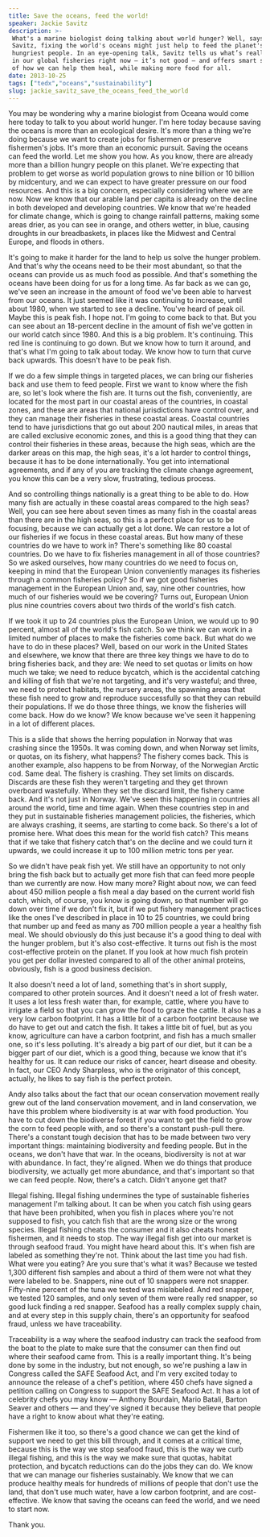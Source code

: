 ```yaml
---
title: Save the oceans, feed the world!
speaker: Jackie Savitz
description: >-
 What's a marine biologist doing talking about world hunger? Well, says Jackie
 Savitz, fixing the world's oceans might just help to feed the planet's billion
 hungriest people. In an eye-opening talk, Savitz tells us what’s really going on
 in our global fisheries right now — it’s not good — and offers smart suggestions
 of how we can help them heal, while making more food for all.
date: 2013-10-25
tags: ["tedx","oceans","sustainability"]
slug: jackie_savitz_save_the_oceans_feed_the_world
---
```


You may be wondering why a marine biologist from Oceana would come here today to talk to
you about world hunger. I'm here today because saving the oceans is more than an
ecological desire. It's more than a thing we're doing because we want to create jobs for
fishermen or preserve fishermen's jobs. It's more than an economic pursuit. Saving the
oceans can feed the world. Let me show you how. As you know, there are already more than a
billion hungry people on this planet. We're expecting that problem to get worse as world
population grows to nine billion or 10 billion by midcentury, and we can expect to have
greater pressure on our food resources. And this is a big concern, especially considering
where we are now. Now we know that our arable land per capita is already on the decline in
both developed and developing countries. We know that we're headed for climate change,
which is going to change rainfall patterns, making some areas drier, as you can see in
orange, and others wetter, in blue, causing droughts in our breadbaskets, in places like
the Midwest and Central Europe, and floods in others.

It's going to make it harder for the land to help us solve the hunger problem. And that's
why the oceans need to be their most abundant, so that the oceans can provide us as much
food as possible. And that's something the oceans have been doing for us for a long time.
As far back as we can go, we've seen an increase in the amount of food we've been able to
harvest from our oceans. It just seemed like it was continuing to increase, until about
1980, when we started to see a decline. You've heard of peak oil. Maybe this is peak fish.
I hope not. I'm going to come back to that. But you can see about an 18-percent decline in
the amount of fish we've gotten in our world catch since 1980. And this is a big problem.
It's continuing. This red line is continuing to go down. But we know how to turn it around,
and that's what I'm going to talk about today. We know how to turn that curve back
upwards. This doesn't have to be peak fish.

If we do a few simple things in targeted places, we can bring our fisheries back and use
them to feed people. First we want to know where the fish are, so let's look where the fish
are. It turns out the fish, conveniently, are located for the most part in our coastal
areas of the countries, in coastal zones, and these are areas that national jurisdictions
have control over, and they can manage their fisheries in these coastal areas. Coastal
countries tend to have jurisdictions that go out about 200 nautical miles, in areas that
are called exclusive economic zones, and this is a good thing that they can control their
fisheries in these areas, because the high seas, which are the darker areas on this map,
the high seas, it's a lot harder to control things, because it has to be done
internationally. You get into international agreements, and if any of you are tracking the
climate change agreement, you know this can be a very slow, frustrating, tedious
process.

And so controlling things nationally is a great thing to be able to do. How many fish are
actually in these coastal areas compared to the high seas? Well, you can see here about
seven times as many fish in the coastal areas than there are in the high seas, so this is
a perfect place for us to be focusing, because we can actually get a lot done. We can
restore a lot of our fisheries if we focus in these coastal areas. But how many of these
countries do we have to work in? There's something like 80 coastal countries. Do we have
to fix fisheries management in all of those countries? So we asked ourselves, how many
countries do we need to focus on, keeping in mind that the European Union conveniently
manages its fisheries through a common fisheries policy? So if we got good fisheries
management in the European Union and, say, nine other countries, how much of our fisheries
would we be covering? Turns out, European Union plus nine countries covers about two
thirds of the world's fish catch.

If we took it up to 24 countries plus the European Union, we would up to 90 percent,
almost all of the world's fish catch. So we think we can work in a limited number of
places to make the fisheries come back. But what do we have to do in these places? Well,
based on our work in the United States and elsewhere, we know that there are three key
things we have to do to bring fisheries back, and they are: We need to set quotas or
limits on how much we take; we need to reduce bycatch, which is the accidental catching
and killing of fish that we're not targeting, and it's very wasteful; and three, we need
to protect habitats, the nursery areas, the spawning areas that these fish need to grow
and reproduce successfully so that they can rebuild their populations. If we do those
three things, we know the fisheries will come back. How do we know? We know because we've
seen it happening in a lot of different places.

This is a slide that shows the herring population in Norway that was crashing since the
1950s. It was coming down, and when Norway set limits, or quotas, on its fishery, what
happens? The fishery comes back. This is another example, also happens to be from Norway,
of the Norwegian Arctic cod. Same deal. The fishery is crashing. They set limits on
discards. Discards are these fish they weren't targeting and they get thrown overboard
wastefully. When they set the discard limit, the fishery came back. And it's not just in
Norway. We've seen this happening in countries all around the world, time and time again.
When these countries step in and they put in sustainable fisheries management policies,
the fisheries, which are always crashing, it seems, are starting to come back. So there's
a lot of promise here. What does this mean for the world fish catch? This means that if we
take that fishery catch that's on the decline and we could turn it upwards, we could
increase it up to 100 million metric tons per year.

So we didn't have peak fish yet. We still have an opportunity to not only bring the fish
back but to actually get more fish that can feed more people than we currently are now.
How many more? Right about now, we can feed about 450 million people a fish meal a day
based on the current world fish catch, which, of course, you know is going down, so that
number will go down over time if we don't fix it, but if we put fishery management
practices like the ones I've described in place in 10 to 25 countries, we could bring that
number up and feed as many as 700 million people a year a healthy fish meal. We should
obviously do this just because it's a good thing to deal with the hunger problem, but it's
also cost-effective. It turns out fish is the most cost-effective protein on the planet.
If you look at how much fish protein you get per dollar invested compared to all of the
other animal proteins, obviously, fish is a good business decision.

It also doesn't need a lot of land, something that's in short supply, compared to other
protein sources. And it doesn't need a lot of fresh water. It uses a lot less fresh water
than, for example, cattle, where you have to irrigate a field so that you can grow the
food to graze the cattle. It also has a very low carbon footprint. It has a little bit of
a carbon footprint because we do have to get out and catch the fish. It takes a little bit
of fuel, but as you know, agriculture can have a carbon footprint, and fish has a much
smaller one, so it's less polluting. It's already a big part of our diet, but it can be a
bigger part of our diet, which is a good thing, because we know that it's healthy for us.
It can reduce our risks of cancer, heart disease and obesity. In fact, our CEO Andy
Sharpless, who is the originator of this concept, actually, he likes to say fish is the
perfect protein.

Andy also talks about the fact that our ocean conservation movement really grew out of the
land conservation movement, and in land conservation, we have this problem where
biodiversity is at war with food production. You have to cut down the biodiverse forest if
you want to get the field to grow the corn to feed people with, and so there's a constant
push-pull there. There's a constant tough decision that has to be made between two very
important things: maintaining biodiversity and feeding people. But in the oceans, we don't
have that war. In the oceans, biodiversity is not at war with abundance. In fact, they're
aligned. When we do things that produce biodiversity, we actually get more abundance, and
that's important so that we can feed people. Now, there's a catch. Didn't anyone get that?

Illegal fishing. Illegal fishing undermines the type of sustainable fisheries management
I'm talking about. It can be when you catch fish using gears that have been prohibited,
when you fish in places where you're not supposed to fish, you catch fish that are the
wrong size or the wrong species. Illegal fishing cheats the consumer and it also cheats
honest fishermen, and it needs to stop. The way illegal fish get into our market is
through seafood fraud. You might have heard about this. It's when fish are labeled as
something they're not. Think about the last time you had fish. What were you eating? Are
you sure that's what it was? Because we tested 1,300 different fish samples and about a
third of them were not what they were labeled to be. Snappers, nine out of 10 snappers
were not snapper. Fifty-nine percent of the tuna we tested was mislabeled. And red
snapper, we tested 120 samples, and only seven of them were really red snapper, so good
luck finding a red snapper. Seafood has a really complex supply chain, and at every step in
this supply chain, there's an opportunity for seafood fraud, unless we have
traceability.

Traceability is a way where the seafood industry can track the seafood from the boat to
the plate to make sure that the consumer can then find out where their seafood came
from. This is a really important thing. It's being done by some in the industry, but not
enough, so we're pushing a law in Congress called the SAFE Seafood Act, and I'm very
excited today to announce the release of a chef's petition, where 450 chefs have signed a
petition calling on Congress to support the SAFE Seafood Act. It has a lot of celebrity
chefs you may know — Anthony Bourdain, Mario Batali, Barton Seaver and others — and
they've signed it because they believe that people have a right to know about what they're
eating.

Fishermen like it too, so there's a good chance we can get the kind of support we need to
get this bill through, and it comes at a critical time, because this is the way we stop
seafood fraud, this is the way we curb illegal fishing, and this is the way we make sure
that quotas, habitat protection, and bycatch reductions can do the jobs they can do. We
know that we can manage our fisheries sustainably. We know that we can produce healthy
meals for hundreds of millions of people that don't use the land, that don't use much
water, have a low carbon footprint, and are cost-effective. We know that saving the oceans
can feed the world, and we need to start now.

Thank you. 

<!--
ad_duration=3.33
comment_count=101
event="TEDxMidAtlantic 2013"
external_start_time=0
intro_duration=11.82
is_subtitle_required="False"
is_talk_featured="True"
language="en"
language_swap="False"
native_language="en"
number_of_related_talks=6
number_of_speakers=1
number_of_subtitled_videos=32
number_of_tags=3
number_of_talk_download_languages=32
number_of_talk_more_resources=0
number_of_talk_recommendations=0
number_of_talks_take_actions=0
post_ad_duration=0.83
published_timestamp="2014-05-20 14:59:46"
recording_date="2013-10-25"
speaker_description="Ocean advocate"
speaker_is_published=1
speaker_name="Jackie Savitz"
talk_name="Save the oceans, feed the world!"
talks_tags=["tedx","oceans","sustainability"]
url_audio="https://download.ted.com/talks/JackieSavitz_2013X.mp3?apikey=acme-roadrunner"
url_photo_speaker="https://pe.tedcdn.com/images/ted/858545d274afc7fc396936b9052f9f0080a7bc39_254x191.jpg"
url_photo_talk="https://pe.tedcdn.com/images/ted/a266f8898133812d6d648a28eae8e81690cbca10_1600x1200.jpg"
url_webpage="https://www.ted.com/talks/jackie_savitz_save_the_oceans_feed_the_world"
video_type_name="TEDx Talk"
-->